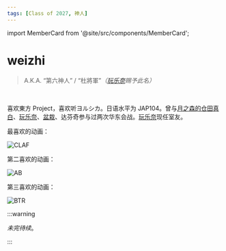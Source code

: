```yaml
---
tags: [Class of 2027, 神人]
---
```


import MemberCard from '@site/src/components/MemberCard';

# weizhi

> A.K.A. “第六神人” / “杜將軍”_（[玩乐奈](玩乐奈.md)赐予此名）_

<MemberCard
    name="Weizhi"
    subtitle="Author"
    avatar="https://encrypted-tbn1.gstatic.com/images?q=tbn:ANd9GcSo11G0Qra5stavtTgdWBvbwfwcxzBRoZT7DCDNackuhe-ygFAd"
    link="https://bgm.tv/user/wdu"
/>

<br />

喜欢東方 Project，喜欢听ヨルシカ。日语水平为 JAP104。曾与[月之森的仓田真白](月之森的仓田真白本人.md)、[玩乐奈](玩乐奈.md)、[盆栽](绿色盆栽.md)、达芬奇参与过两次华东会战。[玩乐奈](玩乐奈.md)现任室友。

最喜欢的动画：

![CLAF](/img/CLAF.png)

第二喜欢的动画：

![AB](/img/AB.png)

第三喜欢的动画：

![BTR](/img/BTR.png)

:::warning

_未完待续_。

:::
